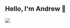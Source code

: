 ## Hello, I'm Andrew 👋

[![](https://upload.wikimedia.org/wikipedia/commons/c/ca/LinkedIn_logo_initials.png)](https://www.linkedin.com/in/andrew-pham-18616123b/)

<!--
**andrewp714/andrewp714** is a ✨ _special_ ✨ repository because its `README.md` (this file) appears on your GitHub profile.

Here are some ideas to get you started:

- 🔭 I’m currently working on ...
- 🌱 I’m currently learning ...
- 👯 I’m looking to collaborate on ...
- 🤔 I’m looking for help with ...
- 💬 Ask me about ...
- 📫 How to reach me: ...
- 😄 Pronouns: ...
- ⚡ Fun fact: ...
-->
